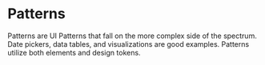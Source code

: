 # Patterns

Patterns are UI Patterns that fall on the more complex side of the spectrum. Date pickers, data tables, and visualizations are good examples. Patterns utilize both elements and design tokens.
